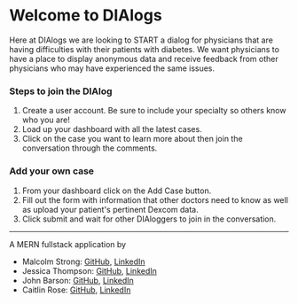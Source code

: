 # Welcome to DIAlogs

Here at DIAlogs we are looking to START a dialog for physicians that are having difficulties with their patients with diabetes. We want physicians to have a place to display anonymous data and receive feedback from other physicians who may have experienced the same issues.

### Steps to join the DIAlog
1. Create a user account. Be sure to include your specialty so others know who you are!
2. Load up your dashboard with all the latest cases.
3. Click on the case you want to learn more about then join the conversation through the comments.

### Add your own case
1. From your dashboard click on the Add Case button. 
2. Fill out the form with information that other doctors need to know as well as upload your patient's pertinent Dexcom data.
3. Click submit and wait for other DIAloggers to join in the conversation.

---

A MERN fullstack application by 
* Malcolm Strong: [GitHub](https://github.com/Marshall49), [LinkedIn](https://www.linkedin.com/in/malcolm-strong-78088a105/)
* Jessica Thompson: [GitHub](https://github.com/jsscthomp), [LinkedIn](https://www.linkedin.com/in/jessica-thompson-311b5647/)
* John Barson: [GitHub](https://github.com/gtbmed), [LinkedIn](https://www.linkedin.com/in/johnbarson/)
* Caitlin Rose: [GitHub](https://github.com/cnrose), [LinkedIn](https://www.linkedin.com/in/caitlin-rose-86552a54/)


